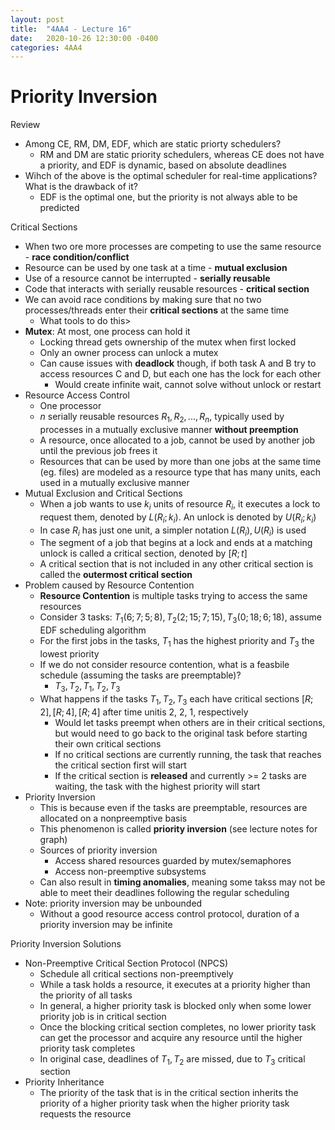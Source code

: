 ```yaml
---
layout: post
title:  "4AA4 - Lecture 16"
date:   2020-10-26 12:30:00 -0400
categories: 4AA4
---
```


Priority Inversion
===

Review
- Among CE, RM, DM, EDF, which are static priorty schedulers?
    - RM and DM are static priority schedulers, whereas CE does not have a priority, and EDF is dynamic, based on absolute deadlines
- Wihch of the above is the optimal scheduler for real-time applications? What is the drawback of it?
    - EDF is the optimal one, but the priority is not always able to be predicted

Critical Sections
- When two ore more processes are competing to use the same resource - **race condition/conflict**
- Resource can be used by one task at a time - **mutual exclusion**
- Use of a resource cannot be interrupted - **serially reusable**
- Code that interacts with serially reusable resources - **critical section**
- We can avoid race conditions by making sure that no two processes/threads enter their **critical sections** at the same time
    - What tools to do this>
- **Mutex**: At most, one process can hold it
    - Locking thread gets ownership of the mutex when first locked
    - Only an owner process can unlock a mutex
    - Can cause issues with **deadlock** though, if both task A and B try to access resources C and D, but each one has the lock for each other
        - Would create infinite wait, cannot solve without unlock or restart
- Resource Access Control
    - One processor
    - *n* serially reusable resources $R_1, R_2, ..., R_n$, typically used by processes in a mutually exclusive manner **without preemption**
    - A resource, once allocated to a job, cannot be used by another job until the previous job frees it
    - Resources that can be used by more than one jobs at the same time (eg. files) are modeled as a resource type that has many units, each used in a mutually exclusive manner
- Mutual Exclusion and Critical Sections
    - When a job wants to use $k_i$ units of resource $R_i$, it executes a lock to request them, denoted by $L(R_i; k_i)$. An unlock is denoted by $U(R_i; k_i)$
    - In case $R_i$ has just one unit, a simpler notation $L(R_i), U(R_i)$ is used
    - The segment of a job that begins at a lock and ends at a matching unlock is called a critical section, denoted by $[R; t]$
    - A critical section that is not included in any other critical section is called the **outermost critical section**
- Problem caused by Resource Contention
    - **Resource Contention** is multiple tasks trying to access the same resources
    - Consider 3 tasks: $T_1(6; 7; 5; 8), T_2(2; 15; 7; 15), T_3(0; 18; 6; 18)$, assume EDF scheduling algorithm
    - For the first jobs in the tasks, $T_1$ has the highest priority and $T_3$ the lowest priority
    - If we do not consider resource contention, what is a feasbile schedule (assuming the tasks are preemptable)?
        - $T_3, T_2, T_1, T_2, T_3$
    - What happens if the tasks $T_1, T_2, T_3$ each have critical sections $[R; 2], [R; 4], [R; 4]$ after time unitis 2, 2, 1, respectively
        - Would let tasks preempt when others are in their critical sections, but would need to go back to the original task before starting their own critical sections
        - If no critical sections are currently running, the task that reaches the critical section first will start
        - If the critical section is **released** and currently >= 2 tasks are waiting, the task with the highest priority will start
- Priority Inversion
    - This is because even if the tasks are preemptable, resources are allocated on a nonpreemptive basis
    - This phenomenon is called **priority inversion** (see lecture notes for graph)
    - Sources of priority inversion
        - Access shared resources guarded by mutex/semaphores
        - Access non-preemptive subsystems
    - Can also result in **timing anomalies**, meaning some takss may not be able to meet their deadlines following the regular scheduling
- Note: priority inversion may be unbounded
    - Without a good resource access control protocol, duration of a priority inversion may be infinite

Priority Inversion Solutions
- Non-Preemptive Critical Section Protocol (NPCS)
    - Schedule all critical sections non-preemptively
    - While a task holds a resource, it executes at a priority higher than the priority of all tasks
    - In general, a higher priority task is blocked only when some lower priority job is in critical section
    - Once the blocking critical section completes, no lower priority task can get the processor and acquire any resource until the higher priority task completes
    - In original case, deadlines of $T_1, T_2$ are missed, due to $T_3$ critical section
- Priority Inheritance
    - The priority of the task that is in the critical section inherits the priority of a higher priority task when the higher priority task requests the resource